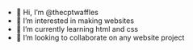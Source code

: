 - 👋 Hi, I’m @thecptwaffles
- 👀 I’m interested in making websites
- 🌱 I’m currently learning html and css
- 💞️ I’m looking to collaborate on any website project

<!---
thecptwaffles/thecptwaffles is a ✨ special ✨ repository because its `README.md` (this file) appears on your GitHub profile.
You can click the Preview link to take a look at your changes.
--->
